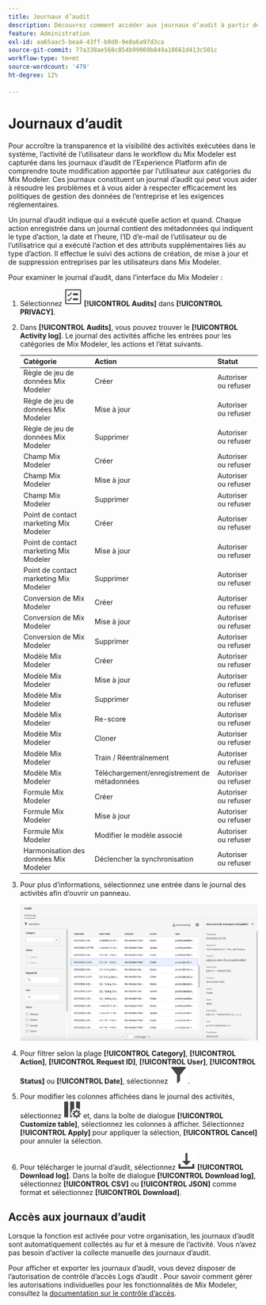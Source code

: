 ```yaml
---
title: Journaux d’audit
description: Découvrez comment accéder aux journaux d’audit à partir de Mix Modeler.
feature: Administration
exl-id: aa65aac5-bea4-43ff-b0d0-9e8a6a97d3ca
source-git-commit: 77a338ae568c854b99069b849a18661d413c501c
workflow-type: tm+mt
source-wordcount: '479'
ht-degree: 12%

---
```


# Journaux d’audit

Pour accroître la transparence et la visibilité des activités exécutées dans le système, l’activité de l’utilisateur dans le workflow du Mix Modeler est capturée dans les journaux d’audit de l’Experience Platform afin de comprendre toute modification apportée par l’utilisateur aux catégories du Mix Modeler. Ces journaux constituent un journal d’audit qui peut vous aider à résoudre les problèmes et à vous aider à respecter efficacement les politiques de gestion des données de l’entreprise et les exigences réglementaires.

<!-- DO WE HAVE TO ADD THIS
If you are subject to the Health Insurance Portability and Accountability Act (HIPAA) and create, receive, maintain, or transmit permitted sensitive personal data through Mix Modeler, you are responsible for executing a BAA with Adobe and licensing Healthcare Shield.
-->

Un journal d’audit indique qui a exécuté quelle action et quand. Chaque action enregistrée dans un journal contient des métadonnées qui indiquent le type d’action, la date et l’heure, l’ID d’e-mail de l’utilisateur ou de l’utilisatrice qui a exécuté l’action et des attributs supplémentaires liés au type d’action. Il effectue le suivi des actions de création, de mise à jour et de suppression entreprises par les utilisateurs dans Mix Modeler.

Pour examiner le journal d’audit, dans l’interface du Mix Modeler :

1. Sélectionnez ![Liste de tâches](/help/assets/icons/TaskList.svg) **[!UICONTROL Audits]** dans **[!UICONTROL PRIVACY]**.

1. Dans **[!UICONTROL Audits]**, vous pouvez trouver le **[!UICONTROL Activity log]**. Le journal des activités affiche les entrées pour les catégories de Mix Modeler, les actions et l’état suivants.

   | Catégorie | Action | Statut |
   |---|---|---|
   | Règle de jeu de données Mix Modeler | Créer | Autoriser ou refuser |
   | Règle de jeu de données Mix Modeler | Mise à jour  | Autoriser ou refuser |
   | Règle de jeu de données Mix Modeler | Supprimer | Autoriser ou refuser |
   | Champ Mix Modeler | Créer | Autoriser ou refuser |
   | Champ Mix Modeler | Mise à jour  | Autoriser ou refuser |
   | Champ Mix Modeler | Supprimer | Autoriser ou refuser |
   | Point de contact marketing Mix Modeler | Créer | Autoriser ou refuser |
   | Point de contact marketing Mix Modeler | Mise à jour  | Autoriser ou refuser |
   | Point de contact marketing Mix Modeler | Supprimer | Autoriser ou refuser |
   | Conversion de Mix Modeler | Créer | Autoriser ou refuser |
   | Conversion de Mix Modeler | Mise à jour  | Autoriser ou refuser |
   | Conversion de Mix Modeler | Supprimer | Autoriser ou refuser |
   | Modèle Mix Modeler | Créer | Autoriser ou refuser |
   | Modèle Mix Modeler | Mise à jour  | Autoriser ou refuser |
   | Modèle Mix Modeler | Supprimer | Autoriser ou refuser |
   | Modèle Mix Modeler | Re-score | Autoriser ou refuser |
   | Modèle Mix Modeler | Cloner | Autoriser ou refuser |
   | Modèle Mix Modeler | Train / Réentraînement | Autoriser ou refuser |
   | Modèle Mix Modeler | Téléchargement/enregistrement de métadonnées | Autoriser ou refuser |
   | Formule Mix Modeler | Créer | Autoriser ou refuser |
   | Formule Mix Modeler | Mise à jour  | Autoriser ou refuser |
   | Formule Mix Modeler | Modifier le modèle associé | Autoriser ou refuser |
   | Harmonisation des données Mix Modeler | Déclencher la synchronisation | Autoriser ou refuser |


1. Pour plus d’informations, sélectionnez une entrée dans le journal des activités afin d’ouvrir un panneau.

   ![Audit Mix Modeler](/help/assets/mix-modeler-audit.png)

1. Pour filtrer selon la plage **[!UICONTROL Category]**, **[!UICONTROL Action]**, **[!UICONTROL Request ID]**, **[!UICONTROL User]**, **[!UICONTROL Status]** ou **[!UICONTROL Date]**, sélectionnez ![Filtre](/help/assets/icons/Filter.svg).

1. Pour modifier les colonnes affichées dans le journal des activités, sélectionnez ![Colonnes](/help/assets/icons/ColumnSetting.svg) et, dans la boîte de dialogue **[!UICONTROL Customize table]**, sélectionnez les colonnes à afficher. Sélectionnez **[!UICONTROL Apply]** pour appliquer la sélection, **[!UICONTROL Cancel]** pour annuler la sélection.

1. Pour télécharger le journal d’audit, sélectionnez ![Télécharger](/help/assets/icons/Download.svg) **[!UICONTROL Download log]**. Dans la boîte de dialogue **[!UICONTROL Download log]**, sélectionnez **[!UICONTROL CSV]** ou **[!UICONTROL JSON]** comme format et sélectionnez **[!UICONTROL Download]**.

## Accès aux journaux d’audit

Lorsque la fonction est activée pour votre organisation, les journaux d’audit sont automatiquement collectés au fur et à mesure de l’activité. Vous n’avez pas besoin d’activer la collecte manuelle des journaux d’audit.

Pour afficher et exporter les journaux d’audit, vous devez disposer de l’autorisation de contrôle d’accès Logs d’audit . Pour savoir comment gérer les autorisations individuelles pour les fonctionnalités de Mix Modeler, consultez la [documentation sur le contrôle d’accès](https://experienceleague.adobe.com/en/docs/experience-platform/access-control/home).
